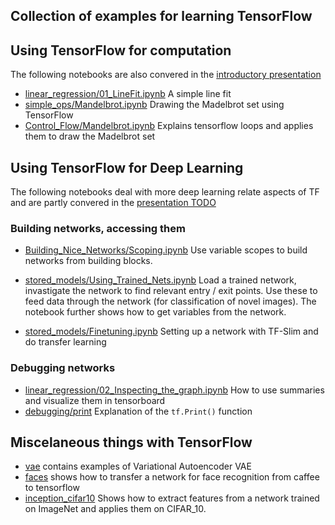 ## Collection of examples for learning TensorFlow

## Using TensorFlow for computation
The following notebooks are also convered in the [introductory presentation](https://home.zhaw.ch/~dueo/bbs/files/TF_Introduction.pdf)
* [linear_regression/01_LineFit.ipynb](linear_regression/01_LineFit.ipynb) A simple line fit 
* [simple_ops/Mandelbrot.ipynb](simple_ops/Mandelbrot.ipynb) Drawing the Madelbrot set using TensorFlow
* [Control_Flow/Mandelbrot.ipynb](Control_Flow/Mandelbrot.ipynb) Explains tensorflow loops and applies them to draw the Madelbrot set

## Using TensorFlow for Deep Learning
The following notebooks deal with more deep learning relate aspects of TF and are partly convered in the [presentation TODO](https://home.zhaw.ch/~dueo/bbs/files/TF_Introduction.pdf)

### Building networks, accessing them
* [Building_Nice_Networks/Scoping.ipynb](Building_Nice_Networks/Scoping.ipynb) 
Use variable scopes to build networks from building blocks.

* [stored_models/Using_Trained_Nets.ipynb](stored_models/Using_Trained_Nets.ipynb) Load a trained network, invastigate the network to find relevant entry / exit points. Use these to feed data through the network (for classification of novel images). The notebook further shows how to get variables from the network.

* [stored_models/Finetuning.ipynb](stored_models/Finetuning.ipynb) Setting up a network with TF-Slim and do transfer learning 

### Debugging networks
* [linear_regression/02_Inspecting_the_graph.ipynb](linear_regression/02_Inspecting_the_graph.ipynb) How to use summaries and visualize them in tensorboard
* [debugging/print](debugging/print.ipynb) Explanation of the `tf.Print()` function

## Miscelaneous things with TensorFlow
* [vae](vae/) contains examples of Variational Autoencoder VAE
* [faces](faces/) shows how to transfer a network for face recognition from caffee to tensorflow
* [inception_cifar10](inception_cifar10/) Shows how to extract features from a network trained on ImageNet and applies them on CIFAR_10.



